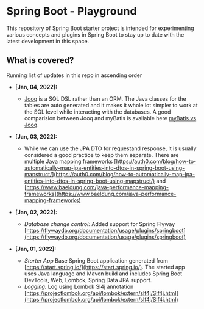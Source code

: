 # Spring Boot - Playground
This repository of Spring Boot starter project is intended for experimenting various concepts and plugins in Spring Boot to stay up to date with the latest development in this space.

## What is covered?
Running list of updates in this repo in ascending order

* <b>[Jan, 04, 2022]:</b>
    - [Jooq](https://www.jooq.org/) is a SQL DSL rather than an ORM. The Java classes for the tables are auto generated and it makes it whole lot simpler to work at the SQL level while interacting with the databases. A good comparision between Jooq and myBatis is available here [myBatis vs Jooq](https://blog.jooq.org/tag/mybatis/).

* <b>[Jan, 03, 2022]:</b>
    - While we can use the JPA DTO for requestand response, it is usually considered a good practice to keep them separate. There are multiple Java mapping frameworks [https://auth0.com/blog/how-to-automatically-map-jpa-entities-into-dtos-in-spring-boot-using-mapstruct/](https://auth0.com/blog/how-to-automatically-map-jpa-entities-into-dtos-in-spring-boot-using-mapstruct/) and [https://www.baeldung.com/java-performance-mapping-frameworks](https://www.baeldung.com/java-performance-mapping-frameworks)

* <b>[Jan, 02, 2022]:</b>
    - *Database change control:* Added support for Spring Flyway [https://flywaydb.org/documentation/usage/plugins/springboot](https://flywaydb.org/documentation/usage/plugins/springboot)
* <b>[Jan, 01, 2022]:</b>
    - *Starter App* Base Spring Boot application generated from [https://start.spring.io/](https://start.spring.io/). The started app uses Java language and Maven build and includes Spring Boot DevTools, Web, Lombok, Spring Data JPA support.
    - *Logging:* Log using Lombok Sl4j annotation [https://projectlombok.org/api/lombok/extern/slf4j/Slf4j.html](https://projectlombok.org/api/lombok/extern/slf4j/Slf4j.html)
